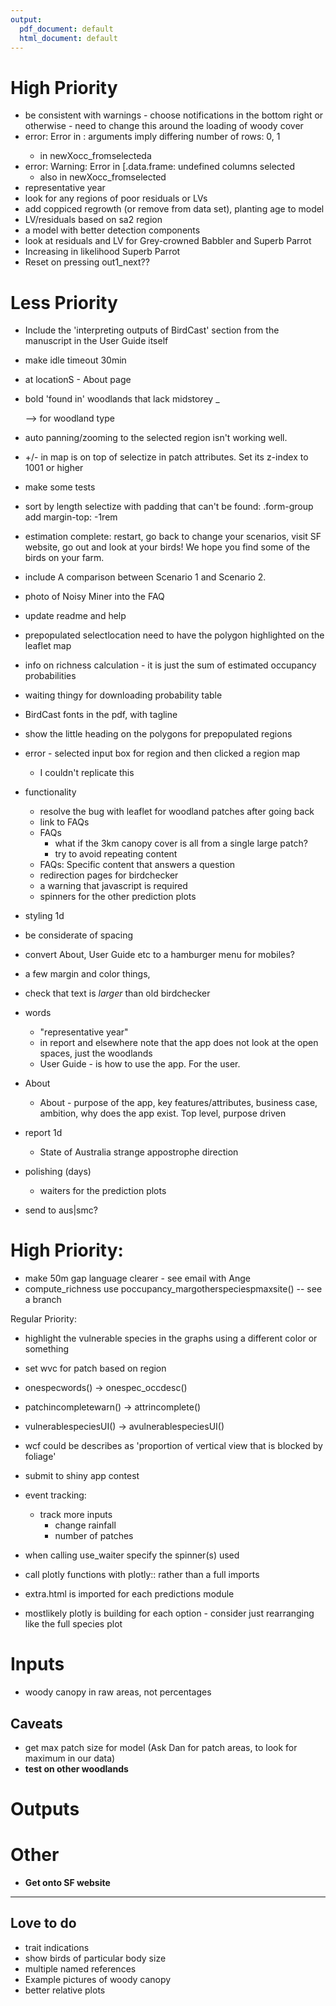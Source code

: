 ```yaml
---
output:
  pdf_document: default
  html_document: default
---
```


# High Priority
+ be consistent with warnings - choose notifications in the bottom right or otherwise - need to change this around the loading of woody cover
+ error: Error in <Anonymous>: arguments imply differing number of rows: 0, 1
  + in newXocc_fromselecteda
+ error: Warning: Error in [.data.frame: undefined columns selected
  + also in newXocc_fromselected
+ representative year
+ look for any regions of poor residuals or LVs
+ add coppiced regrowth (or remove from data set), planting age to model
+ LV/residuals based on sa2 region
+ a model with better detection components
+ look at residuals and LV for Grey-crowned Babbler and Superb Parrot
+ Increasing in likelihood Superb Parrot
+ Reset on pressing out1_next??


# Less Priority
+ Include the 'interpreting outputs of BirdCast' section from the manuscript in the User Guide itself
+ make idle timeout 30min
+ at locationS - About page
+ bold 'found in' woodlands that lack midstorey
_ <p> --> <span> for woodland type
+ auto panning/zooming to the selected region isn't working well.
+ +/- in map is on top of selectize in patch attributes. Set its z-index to 1001 or higher
+ make some tests
+ sort by length selectize with padding that can't be found: .form-group add margin-top: -1rem
+ estimation complete: restart, go back to change your scenarios, visit SF website, go out and look at your birds! We hope you find some of the birds on your farm.
+ include A comparison between Scenario 1 and Scenario 2.
+ photo of Noisy Miner into the FAQ
+ update readme and help
+ prepopulated selectlocation need to have the polygon highlighted on the leaflet map
+ info on richness calculation - it is just the sum of estimated occupancy probabilities
+ waiting thingy for downloading probability table

+ BirdCast fonts in the pdf, with tagline

+ show the little heading on the polygons for prepopulated regions
+ error - selected input box for region and then clicked a region map
  + I couldn't replicate this

+ functionality
  + resolve the bug with leaflet for woodland patches after going back
  + link to FAQs
  + FAQs
    + what if the 3km canopy cover is all from a single large patch?
    + try to avoid repeating content
  + FAQs: Specific content that answers a question
  + redirection pages for birdchecker
  + a warning that javascript is required
  + spinners for the other prediction plots

+ styling 1d
 + be considerate of spacing
 + convert About, User Guide etc to a hamburger menu for mobiles?
 + a few margin and color things, 
 + check that text is *larger* than old birdchecker

+ words
  + "representative year"
  + in report and elsewhere note that the app does not look at the open spaces, just the woodlands
  + User Guide - is how to use the app. For the user.
+ About
  + About - purpose of the app, key features/attributes, business case, ambition, why does the app exist. Top level, purpose driven

+ report 1d
  + State of Australia strange appostrophe direction
+ polishing (days)
  + waiters for the prediction plots

+ send to aus|smc?

# High Priority:
+ make 50m gap language clearer - see email with Ange
+ compute_richness use poccupancy_margotherspeciespmaxsite() -- see a branch

Regular Priority:
+ highlight the vulnerable species in the graphs using a different color or something
+ set wvc for patch based on region
+ onespecwords() -> onespec_occdesc()
+ patchincompletewarn() -> attrincomplete()
+ vulnerablespeciesUI() -> avulnerablespeciesUI()
+ wcf could be describes as 'proportion of vertical view that is blocked by foliage'
+ submit to shiny app contest

+ event tracking:
  + track more inputs 
    + change rainfall
    + number of patches

+ when calling use_waiter specify the spinner(s) used

+ call plotly functions with plotly:: rather than a full imports
+ extra.html is imported for each predictions module
+ mostlikely plotly is building for each option - consider just rearranging like the full species plot

# Inputs
+ woody canopy in raw areas, not percentages

## Caveats
+ get max patch size for model (Ask Dan for patch areas, to look for maximum in our data)
+ __test on other woodlands__

# Outputs

# Other
+ __Get onto SF website__

--- 

## Love to do
+ trait indications
+ show birds of particular body size
+ multiple named references
+ Example pictures of woody canopy
+ better relative plots
 
